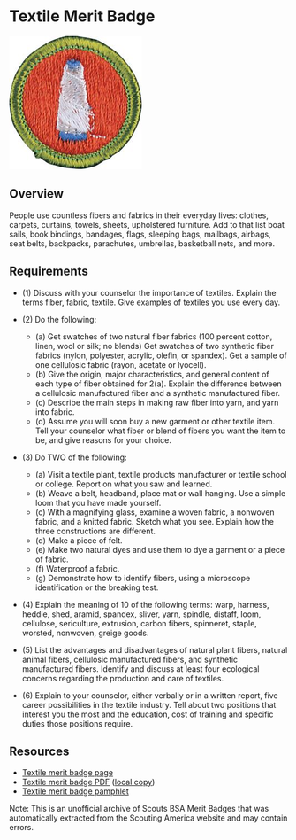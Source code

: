 

# Textile Merit Badge

![Textile Merit Badge](images/textile-merit-badge.jpg)

## Overview



People use countless fibers and fabrics in their everyday lives: clothes, carpets, curtains, towels, sheets, upholstered furniture. Add to that list boat sails, book bindings, bandages, flags, sleeping bags, mailbags, airbags, seat belts, backpacks, parachutes, umbrellas, basketball nets, and more.

## Requirements

* (1) Discuss with your counselor the importance of textiles. Explain the terms fiber, fabric, textile. Give examples of textiles you use every day.
* (2) Do the following:
    * (a) Get swatches of two natural fiber fabrics (100 percent cotton, linen, wool or silk; no blends) Get swatches of two synthetic fiber fabrics (nylon, polyester, acrylic, olefin, or spandex). Get a sample of one cellulosic fabric (rayon, acetate or lyocell).
    * (b) Give the origin, major characteristics, and general content of each type of fiber obtained for 2(a). Explain the difference between a cellulosic manufactured fiber and a synthetic manufactured fiber.
    * (c) Describe the main steps in making raw fiber into yarn, and yarn into fabric.
    * (d) Assume you will soon buy a new garment or other textile item. Tell your counselor what fiber or blend of fibers you want the item to be, and give reasons for your choice.


* (3) Do TWO of the following:
    * (a) Visit a textile plant, textile products manufacturer or textile school or college. Report on what you saw and learned.
    * (b) Weave a belt, headband, place mat or wall hanging. Use a simple loom that you have made yourself.
    * (c) With a magnifying glass, examine a woven fabric, a nonwoven fabric, and a knitted fabric. Sketch what you see. Explain how the three constructions are different.
    * (d) Make a piece of felt.
    * (e) Make two natural dyes and use them to dye a garment or a piece of fabric.
    * (f) Waterproof a fabric.
    * (g) Demonstrate how to identify fibers, using a microscope identification or the breaking test.


* (4) Explain the meaning of 10 of the following terms: warp, harness, heddle, shed, aramid, spandex, sliver, yarn, spindle, distaff, loom, cellulose, sericulture, extrusion, carbon fibers, spinneret, staple, worsted, nonwoven, greige goods.
* (5) List the advantages and disadvantages of natural plant fibers, natural animal fibers, cellulosic manufactured fibers, and synthetic manufactured fibers. Identify and discuss at least four ecological concerns regarding the production and care of textiles.
* (6) Explain to your counselor, either verbally or in a written report, five career possibilities in the textile industry. Tell about two positions that interest you the most and the education, cost of training and specific duties those positions require.


## Resources

- [Textile merit badge page](https://www.scouting.org/merit-badges/textile/)
- [Textile merit badge PDF](https://filestore.scouting.org/filestore/Merit_Badge_ReqandRes/Pamphlets/Textile_2019.pdf) ([local copy](files/textile-merit-badge.pdf))
- [Textile merit badge pamphlet](https://www.scoutshop.org/textile-merit-badge-pamphlet-650746.html)

Note: This is an unofficial archive of Scouts BSA Merit Badges that was automatically extracted from the Scouting America website and may contain errors.